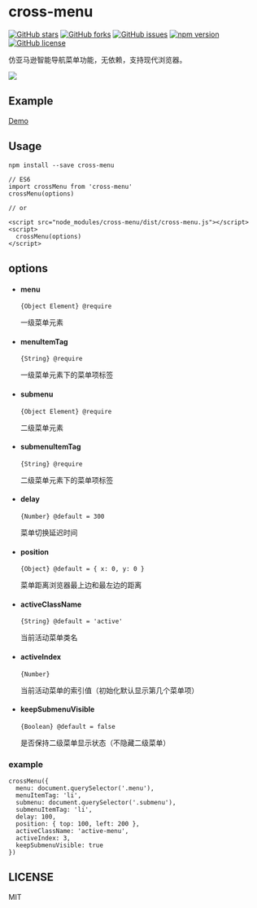 # cross-menu

[![GitHub stars](https://img.shields.io/github/stars/fe-monine/cross-menu.svg)](https://github.com/fe-monine/cross-menu/stargazers)
[![GitHub forks](https://img.shields.io/github/forks/fe-monine/cross-menu.svg)](https://github.com/fe-monine/cross-menu/network)
[![GitHub issues](https://img.shields.io/github/issues/fe-monine/cross-menu.svg)](https://github.com/fe-monine/cross-menu/issues)
[![npm version](https://badge.fury.io/js/cross-menu.svg)](https://badge.fury.io/js/cross-menu)
[![GitHub license](https://img.shields.io/badge/license-MIT-blue.svg)](https://raw.githubusercontent.com/fe-monine/cross-menu/master/LICENSE)

仿亚马逊智能导航菜单功能，无依赖，支持现代浏览器。

![](https://picabstract-preview-ftn.weiyun.com:8443/ftn_pic_abs_v2/ba0b85410dda986ee2c165c490a0ab13d0f2c16d8dd3ae0a647a51c001506276514d30d6a7015b377166d24315c4c0e5?pictype=scale&from=30013&version=2.0.0.2&uin=287531381&fname=cross-menu.png&size=1024*1024)

## Example

[Demo](https://fe-monine.github.io/cross-menu/example/)

## Usage

`npm install --save cross-menu`

```
// ES6
import crossMenu from 'cross-menu'
crossMenu(options)

// or

<script src="node_modules/cross-menu/dist/cross-menu.js"></script>
<script>
  crossMenu(options)
</script>
```

## options

- #### menu

  `{Object Element} @require`

  一级菜单元素

- #### menuItemTag

  `{String} @require`

  一级菜单元素下的菜单项标签

- #### submenu

  `{Object Element} @require`

  二级菜单元素

- #### submenuItemTag

  `{String} @require`

  二级菜单元素下的菜单项标签

- #### delay

  `{Number} @default = 300`

  菜单切换延迟时间

- #### position

  `{Object} @default = { x: 0, y: 0 }`

  菜单距离浏览器最上边和最左边的距离

- #### activeClassName

  `{String} @default = 'active'`

  当前活动菜单类名

- #### activeIndex

  `{Number}`

  当前活动菜单的索引值（初始化默认显示第几个菜单项）

- #### keepSubmenuVisible

  `{Boolean} @default = false`

  是否保持二级菜单显示状态（不隐藏二级菜单）

### example

```
crossMenu({
  menu: document.querySelector('.menu'),
  menuItemTag: 'li',
  submenu: document.querySelector('.submenu'),
  submenuItemTag: 'li',
  delay: 100,
  position: { top: 100, left: 200 },
  activeClassName: 'active-menu',
  activeIndex: 3,
  keepSubmenuVisible: true
})
```

## LICENSE

MIT
